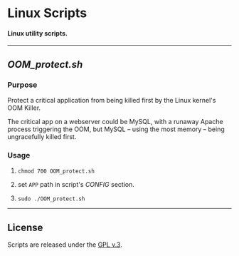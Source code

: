 
# Linux Scripts

#### Linux utility scripts.


---

## *OOM_protect.sh*

### Purpose

Protect a critical application from being killed first by the Linux kernel's OOM Killer.

The critical app on a webserver could be MySQL, with a runaway Apache process triggering the OOM, but MySQL &ndash; using the most memory &ndash; being ungracefully killed first.


### Usage

1. `chmod 700 OOM_protect.sh`

2. set `APP` path in script's *CONFIG* section.

3. `sudo ./OOM_protect.sh`

---


## License

Scripts are released under the [GPL v.3](https://www.gnu.org/licenses/gpl-3.0.html).
